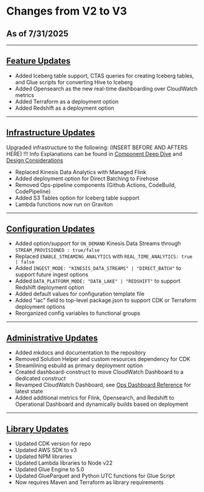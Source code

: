 # Changes from V2 to V3

## As of 7/31/2025
---

## <u>Feature Updates</u>
- Added Iceberg table support, CTAS queries for creating Iceberg tables, and Glue scripts for converting Hive to Iceberg
- Added Opensearch as the new real-time dashboarding over CloudWatch metrics
- Added Terraform as a deployment option
- Added Redshift as a deployment option
---

## <u>Infrastructure Updates</u>
Upgraded infrastructure to the following: (INSERT BEFORE AND AFTERS HERE)
!!! Info
    Explanations can be found in [Component Deep Dive](../component-deep-dive.md) and [Design Considerations](../design-considerations.md)
- Replaced Kinesis Data Analytics with Managed Flink
- Added deployment option for Direct Batching to Firehose
- Removed Ops-pipeline components (Github Actions, CodeBuild, CodePipeline)
- Added S3 Tables option for Iceberg table support
- Lambda functions now run on Graviton
---

## <u>Configuration Updates</u>
- Added option/support for `ON_DEMAND` Kinesis Data Streams through `STREAM_PROVISIONED : true/false`
- Replaced `ENABLE_STREAMING_ANALYTICS` with `REAL_TIME_ANALYTICS: true | false`
- Added `INGEST_MODE: "KINESIS_DATA_STREAMS" | "DIRECT_BATCH"` to support future ingest options
- Added `DATA_PLATFORM_MODE: "DATA_LAKE" | "REDSHIFT"` to support Redshift deployment option
- Added default values for configuration template file
- Added "iac" field to top-level package.json to support CDK or Terraform deployment options
- Reorganized config variables to functional groups
---

## <u>Administrative Updates</u>
- Added mkdocs and documentation to the repository
- Removed Solution Helper and custom resources dependency for CDK
- Streamlining esbuild as primary deployment option
- Created dashboard-construct to move CloudWatch Dashboard to a dedicated construct
- Revamped CloudWatch Dashboard, see [Ops Dashboard Reference](../references/ops-dashboard-reference.md) for latest state
- Added additional metrics for Flink, Opensearch, and Redshift to Operational Dashboard and dynamically builds based on deployment
---

## <u>Library Updates</u>
- Updated CDK version for repo
- Updated AWS SDK to v3
- Updated NPM libraries
- Updated Lambda libraries to Node v22
- Updated Glue Engine to 5.0
- Updated GlueParquet and Python UTC functions for Glue Script
- Now requires Maven and Terraform as library requirements